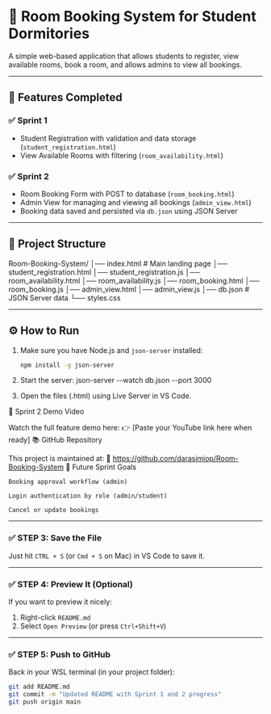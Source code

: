 # 🏨 Room Booking System for Student Dormitories

A simple web-based application that allows students to register, view available rooms, book a room, and allows admins to view all bookings.

---

## 🚀 Features Completed

### ✅ Sprint 1
- Student Registration with validation and data storage (`student_registration.html`)
- View Available Rooms with filtering (`room_availability.html`)

### ✅ Sprint 2
- Room Booking Form with POST to database (`room_booking.html`)
- Admin View for managing and viewing all bookings (`admin_view.html`)
- Booking data saved and persisted via `db.json` using JSON Server

---

## 📂 Project Structure

Room-Booking-System/ │── index.html # Main landing page │── student_registration.html │── student_registration.js │── room_availability.html │── room_availability.js │── room_booking.html │── room_booking.js │── admin_view.html │── admin_view.js │── db.json # JSON Server data └── styles.css


---

## ⚙️ How to Run

1. Make sure you have Node.js and `json-server` installed:
   ```bash
   npm install -g json-server

2. Start the server: 
json-server --watch db.json --port 3000

3. Open the files (.html) using Live Server in VS Code.

📸 Sprint 2 Demo Video

Watch the full feature demo here:
👉 [Paste your YouTube link here when ready]
📚 GitHub Repository

This project is maintained at:
🔗 https://github.com/darasimiop/Room-Booking-System
📌 Future Sprint Goals

    Booking approval workflow (admin)

    Login authentication by role (admin/student)

    Cancel or update bookings


---

### ✅ STEP 3: Save the File

Just hit `CTRL + S` (or `Cmd + S` on Mac) in VS Code to save it.

---

### ✅ STEP 4: Preview It (Optional)

If you want to preview it nicely:

1. Right-click `README.md`
2. Select `Open Preview` (or press `Ctrl+Shift+V`)

---

### ✅ STEP 5: Push to GitHub

Back in your WSL terminal (in your project folder):

```bash
git add README.md
git commit -m "Updated README with Sprint 1 and 2 progress"
git push origin main


